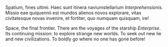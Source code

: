 Spatium, fines ultimi. Haec sunt itinera naviumstellarium *Interprehensionis*. Missio eae quiquennii est mundos alienos novos explorare, vitas civitatesque novas invenire, et fortiter, quo numquam quisquam, ire!

Space, the final frontier. There are the voyages of the starship *Enterprise*. Its continuing mission: to explore strange new worlds. To seek out new lie and new civilizations. To boldly go where no one has gone before!

